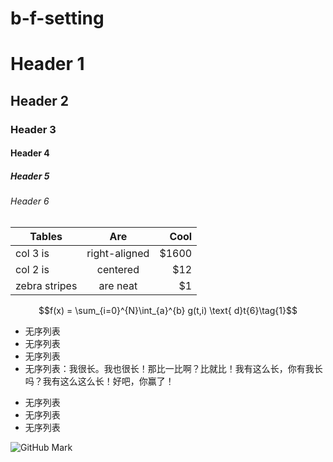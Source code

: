 b-f-setting
===========

# Header 1
## Header 2
### Header 3
#### Header 4
##### Header 5
###### Header 6

| Tables        | Are           | Cool  |
| ------------- |:-------------:| -----:|
| col 3 is      | right-aligned | $1600 |
| col 2 is      | centered      |   $12 |
| zebra stripes | are neat      |    $1 |

$$f(x) = \sum_{i=0}^{N}\int_{a}^{b} g(t,i) \text{ d}t{6}\tag{1}$$


- 无序列表
- 无序列表
- 无序列表
- 无序列表：我很长。我也很长！那比一比啊？比就比！我有这么长，你有我长吗？我有这么这么长！好吧，你赢了！

+ 无序列表
+ 无序列表
+ 无序列表

![GitHub Mark](http://github.global.ssl.fastly.net/images/modules/logos_page/GitHub-Mark.png "GitHub Mark")

